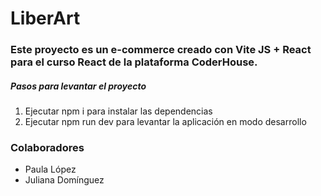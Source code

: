 # LiberArt

### Este proyecto es un e-commerce creado con Vite JS + React para el curso React de la plataforma CoderHouse.

##### Pasos para levantar el proyecto

1. Ejecutar npm i para instalar las dependencias
2. Ejecutar npm run dev para levantar la aplicación en modo desarrollo

### Colaboradores

- Paula López
- Juliana Domínguez

